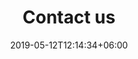 ---
title: "Contact us"
date: 2019-05-12T12:14:34+06:00
description: "This is meta description."
image: "images/contact/author.jpg"
isContact: true
---